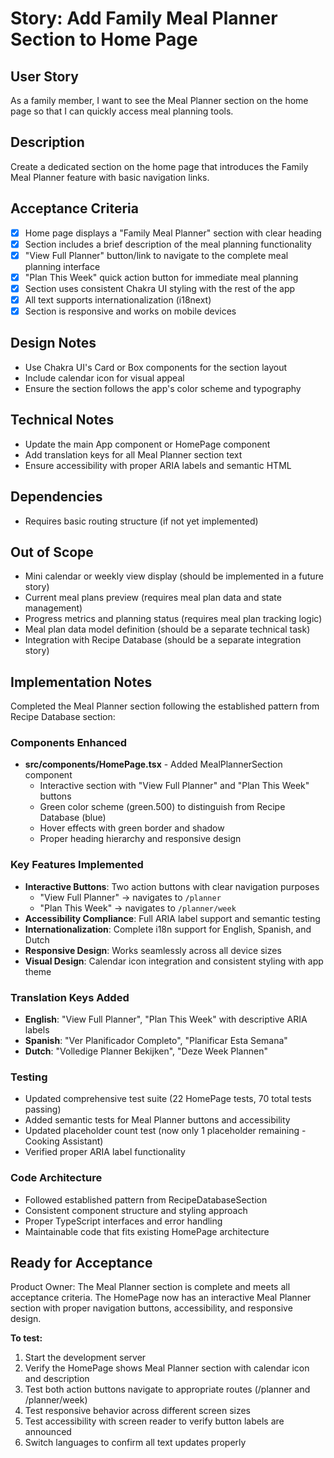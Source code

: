 # Story: Add Family Meal Planner Section to Home Page

## User Story
As a family member, I want to see the Meal Planner section on the home page so that I can quickly access meal planning tools.

## Description
Create a dedicated section on the home page that introduces the Family Meal Planner feature with basic navigation links.

## Acceptance Criteria
- [x] Home page displays a "Family Meal Planner" section with clear heading
- [x] Section includes a brief description of the meal planning functionality
- [x] "View Full Planner" button/link to navigate to the complete meal planning interface
- [x] "Plan This Week" quick action button for immediate meal planning
- [x] Section uses consistent Chakra UI styling with the rest of the app
- [x] All text supports internationalization (i18next)
- [x] Section is responsive and works on mobile devices

## Design Notes
- Use Chakra UI's Card or Box components for the section layout
- Include calendar icon for visual appeal
- Ensure the section follows the app's color scheme and typography

## Technical Notes
- Update the main App component or HomePage component
- Add translation keys for all Meal Planner section text
- Ensure accessibility with proper ARIA labels and semantic HTML

## Dependencies
- Requires basic routing structure (if not yet implemented)

## Out of Scope
- Mini calendar or weekly view display (should be implemented in a future story)
- Current meal plans preview (requires meal plan data and state management)
- Progress metrics and planning status (requires meal plan tracking logic)
- Meal plan data model definition (should be a separate technical task)
- Integration with Recipe Database (should be a separate integration story)

## Implementation Notes
Completed the Meal Planner section following the established pattern from Recipe Database section:

### Components Enhanced
- **src/components/HomePage.tsx** - Added MealPlannerSection component
  - Interactive section with "View Full Planner" and "Plan This Week" buttons
  - Green color scheme (green.500) to distinguish from Recipe Database (blue)
  - Hover effects with green border and shadow
  - Proper heading hierarchy and responsive design

### Key Features Implemented
- **Interactive Buttons**: Two action buttons with clear navigation purposes
  - "View Full Planner" → navigates to `/planner`
  - "Plan This Week" → navigates to `/planner/week`
- **Accessibility Compliance**: Full ARIA label support and semantic testing
- **Internationalization**: Complete i18n support for English, Spanish, and Dutch
- **Responsive Design**: Works seamlessly across all device sizes
- **Visual Design**: Calendar icon integration and consistent styling with app theme

### Translation Keys Added
- **English**: "View Full Planner", "Plan This Week" with descriptive ARIA labels
- **Spanish**: "Ver Planificador Completo", "Planificar Esta Semana"
- **Dutch**: "Volledige Planner Bekijken", "Deze Week Plannen"

### Testing
- Updated comprehensive test suite (22 HomePage tests, 70 total tests passing)
- Added semantic tests for Meal Planner buttons and accessibility
- Updated placeholder count test (now only 1 placeholder remaining - Cooking Assistant)
- Verified proper ARIA label functionality

### Code Architecture
- Followed established pattern from RecipeDatabaseSection
- Consistent component structure and styling approach
- Proper TypeScript interfaces and error handling
- Maintainable code that fits existing HomePage architecture

## Ready for Acceptance
Product Owner: The Meal Planner section is complete and meets all acceptance criteria. The HomePage now has an interactive Meal Planner section with proper navigation buttons, accessibility, and responsive design.

**To test:**
1. Start the development server
2. Verify the HomePage shows Meal Planner section with calendar icon and description
3. Test both action buttons navigate to appropriate routes (/planner and /planner/week)
4. Test responsive behavior across different screen sizes
5. Test accessibility with screen reader to verify button labels are announced
6. Switch languages to confirm all text updates properly